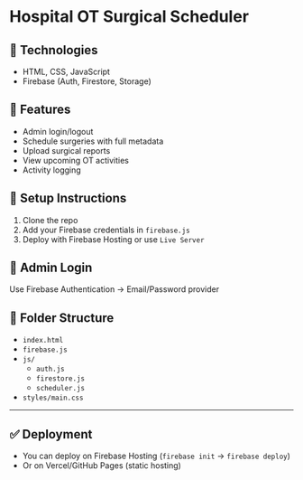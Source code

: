 # Hospital OT Surgical Scheduler

## 🔧 Technologies
- HTML, CSS, JavaScript
- Firebase (Auth, Firestore, Storage)

## 🚀 Features
- Admin login/logout
- Schedule surgeries with full metadata
- Upload surgical reports
- View upcoming OT activities
- Activity logging

## 🔌 Setup Instructions
1. Clone the repo
2. Add your Firebase credentials in `firebase.js`
3. Deploy with Firebase Hosting or use `Live Server`

## 🔐 Admin Login
Use Firebase Authentication → Email/Password provider

## 📁 Folder Structure
- `index.html`
- `firebase.js`
- `js/`
  - `auth.js`
  - `firestore.js`
  - `scheduler.js`
- `styles/main.css`

---

## ✅ Deployment
- You can deploy on Firebase Hosting (`firebase init` → `firebase deploy`)
- Or on Vercel/GitHub Pages (static hosting)

